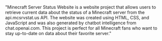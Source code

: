 "Minecraft Server Status Website is a website project that allows users to retrieve current data about the status of a Minecraft server from the api.mcsrvstat.us API. The website was created using HTML, CSS, and JavaScript and was also generated by chatbot intelligence from chat.openai.com. This project is perfect for all Minecraft fans who want to stay up-to-date on data about their favorite server."
